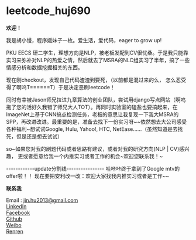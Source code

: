 leetcode_huj690
===============

<strong>欢迎！</strong>

我是胡小慢，程序媛妹子一枚。爱生活，爱代码，eager to grow up!

PKU EECS 研二学生，理想方向是NLP，被老板发配到CV很忧桑。于是我只能靠实习来弥补对NLP的热爱之情，然后就去了MSRA的NLC组实习了半年，搞了一些情感分析和数据挖掘相关的东西。

现在刚checkout，发现自己代码渣渣到要死，（以前都是混过来的么， 怎么忍受得了啊呜T======T）于是决定恶刷leetcode！

同时有幸被Jason师兄拉进九章算法的创业团队，尝试用django写点网站（啊呜拖了您的活好久我错了师兄大人TOT）。再同时实验室的磕盐也要搞起来，在ImageNet上基于CNN搞点检测任务，老板的意思让我复现一下我大MSRA的SPP，再改进改进。最重要的是，准备去找下一份实习呀~~依然想去大公司感受各种福利~想试试Google, Hulu, Yahoo!, HTC, NetEase……（虽然知道是去找死，但是还是想去试试）

so~如果您对我的刷题代码或者思路有建议，或者对我的研究方向(NLP | CV)感兴趣， 更或者愿意给我一个内推实习或者工作的机会~欢迎您联系我！~

------------update分割线----------------
哇咔咔终于拿到了Google mtv的offer啦！！
现在要把安利改一改：欢迎大家找我内推实习或者是工作~~
 
 
 
<strong>联系我</strong>

Email : jin.hu2013@gmail.com<br>
<a href = "http://cn.linkedin.com/in/huj690/">LinkedIn</a><br>
<a href = "http://facebook.com/huj690">Facebook</a><br>
<a href = "http://github.com/huj690">Github</a><br>
<a href = "http://weibo.com/huj690">Weibo</a><br>
<a href = "http://renren.com/huj690">Renren</a>
